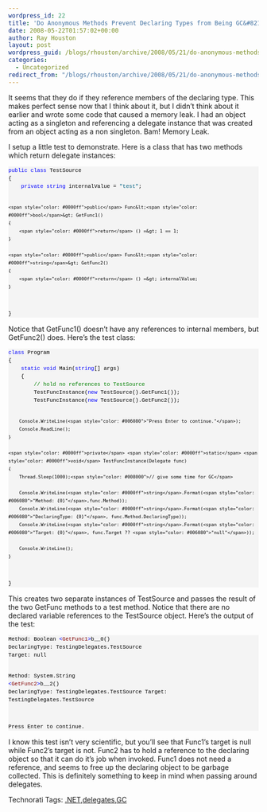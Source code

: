 ```yaml
---
wordpress_id: 22
title: 'Do Anonymous Methods Prevent Declaring Types from Being GC&#8217;d?'
date: 2008-05-22T01:57:02+00:00
author: Ray Houston
layout: post
wordpress_guid: /blogs/rhouston/archive/2008/05/21/do-anonymous-methods-prevent-declaring-types-from-being-gc-d.aspx
categories:
  - Uncategorized
redirect_from: "/blogs/rhouston/archive/2008/05/21/do-anonymous-methods-prevent-declaring-types-from-being-gc-d.aspx/"
---
```

It seems that they do if they reference members of the declaring type. This makes perfect sense now that I think about it, but I didn&#8217;t think about it earlier and wrote some code that caused a memory leak. I had an object acting as a singleton and referencing a delegate instance that was created from an object acting as a non singleton. Bam! Memory Leak.

I setup a little test to demonstrate. Here is a class that has two methods which return delegate instances:

<div>
  <pre style="padding-right: 0px;padding-left: 0px;font-size: 8pt;padding-bottom: 0px;margin: 0em;overflow: visible;width: 100%;color: black;border-top-style: none;line-height: 12pt;padding-top: 0px;font-family: consolas, 'Courier New', courier, monospace;border-right-style: none;border-left-style: none;background-color: #f4f4f4;border-bottom-style: none"><span style="color: #0000ff">public</span> <span style="color: #0000ff">class</span> TestSource
{
    <span style="color: #0000ff">private</span> <span style="color: #0000ff">string</span> internalValue = <span style="color: #006080">"test"</span>;

    <span style="color: #0000ff">public</span> Func&lt;<span style="color: #0000ff">bool</span>&gt; GetFunc1()
    {
        <span style="color: #0000ff">return</span> () =&gt; 1 == 1;
    }

    <span style="color: #0000ff">public</span> Func&lt;<span style="color: #0000ff">string</span>&gt; GetFunc2()
    {
        <span style="color: #0000ff">return</span> () =&gt; internalValue;
    }
}
</pre>
</div>

Notice that GetFunc1() doesn&#8217;t have any references to internal members, but GetFunc2() does. Here&#8217;s the test class:

<div>
  <pre style="padding-right: 0px;padding-left: 0px;font-size: 8pt;padding-bottom: 0px;margin: 0em;overflow: visible;width: 100%;color: black;border-top-style: none;line-height: 12pt;padding-top: 0px;font-family: consolas, 'Courier New', courier, monospace;border-right-style: none;border-left-style: none;background-color: #f4f4f4;border-bottom-style: none"><span style="color: #0000ff">class</span> Program
{
    <span style="color: #0000ff">static</span> <span style="color: #0000ff">void</span> Main(<span style="color: #0000ff">string</span>[] args)
    {
        <span style="color: #008000">// hold no references to TestSource</span>
        TestFuncInstance(<span style="color: #0000ff">new</span> TestSource().GetFunc1());
        TestFuncInstance(<span style="color: #0000ff">new</span> TestSource().GetFunc2());

        Console.WriteLine(<span style="color: #006080">"Press Enter to continue."</span>);
        Console.ReadLine();
    }

    <span style="color: #0000ff">private</span> <span style="color: #0000ff">static</span> <span style="color: #0000ff">void</span> TestFuncInstance(Delegate func)
    {
        Thread.Sleep(1000);<span style="color: #008000">// give some time for GC</span>

        Console.WriteLine(<span style="color: #0000ff">string</span>.Format(<span style="color: #006080">"Method: {0}"</span>,func.Method));
        Console.WriteLine(<span style="color: #0000ff">string</span>.Format(<span style="color: #006080">"DeclaringType: {0}"</span>, func.Method.DeclaringType));
        Console.WriteLine(<span style="color: #0000ff">string</span>.Format(<span style="color: #006080">"Target: {0}"</span>, func.Target ?? <span style="color: #006080">"null"</span>));

        Console.WriteLine();
    }
}
</pre>
</div>

This creates two separate instances of TestSource and passes the result of the two GetFunc methods to a test method. Notice that there are no declared variable references to the TestSource object. Here&#8217;s the output of the test:

<div>
  <pre style="padding-right: 0px;padding-left: 0px;font-size: 8pt;padding-bottom: 0px;margin: 0em;overflow: visible;width: 100%;color: black;border-top-style: none;line-height: 12pt;padding-top: 0px;font-family: consolas, 'Courier New', courier, monospace;border-right-style: none;border-left-style: none;background-color: #f4f4f4;border-bottom-style: none">Method: Boolean <span style="color: #0000ff">&lt;</span><span style="color: #800000">GetFunc1</span><span style="color: #0000ff">&gt;</span>b__0()
DeclaringType: TestingDelegates.TestSource
Target: null 

Method: System.String <span style="color: #0000ff">&lt;</span><span style="color: #800000">GetFunc2</span><span style="color: #0000ff">&gt;</span>b__2()
DeclaringType: TestingDelegates.TestSource
Target: TestingDelegates.TestSource 

Press Enter to continue.
</pre>
</div>

I know this test isn&#8217;t very scientific, but you&#8217;ll see that Func1&#8217;s target is null while Func2&#8217;s target is not. Func2 has to hold a reference to the declaring object so that it can do it&#8217;s job when invoked. Func1 does not need a reference, and seems to free up the declaring object to be garbage collected. This is definitely something to keep in mind when passing around delegates.

<div class="wlWriterSmartContent" style="padding-right: 0px;padding-left: 0px;padding-bottom: 0px;margin: 0px;padding-top: 0px">
  Technorati Tags: <a href="http://technorati.com/tags/.NET" rel="tag">.NET</a>,<a href="http://technorati.com/tags/delegates" rel="tag">delegates</a>,<a href="http://technorati.com/tags/GC" rel="tag">GC</a>
</div>